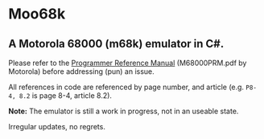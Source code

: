 # Moo68k
## A Motorola 68000 (m68k) emulator in C#. 

Please refer to the [Programmer Reference Manual](https://www.nxp.com/files/archives/doc/ref_manual/M68000PRM.pdf) (M68000PRM.pdf by Motorola) before addressing (pun) an issue.

All references in code are referenced by page number, and article (e.g. `P8-4, 8.2` is page 8-4, article 8.2).

**Note:** The emulator is still a work in progress, not in an useable state.

Irregular updates, no regrets.